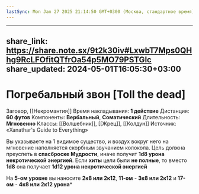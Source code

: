 ```yaml
---
lastSync: Mon Jan 27 2025 21:14:50 GMT+0300 (Москва, стандартное время)
---
```

---
share_link: https://share.note.sx/9t2k30iv#LxwbT7Mps0QHhg9RcLFOfitQTfrOa54p5MO79PSTGlc
share_updated: 2024-05-01T16:05:30+03:00
---
# Погребальный звон [Toll the dead]
Заговор, [[Некромантия]]
Время накладывания: **1 действие**
Дистанция: **60 футов**
Компоненты: **Вербальный**, **Соматический**
Длительность: **Мгновенно**
Классы: [[Волшебник]], [[Жрец]], [[Колдун]]
Источник: «Xanathar's Guide to Everything»

Вы указываете на 1 видимое существо, и воздух вокруг него на мгновение наполняется скорбным звучанием колокола. Цель должна преуспеть в **спасброске Мудрости**, иначе получит **1d8 урона некротической энергией**. Если **хиты** цели были **не полные**, то вместо **1d8** она получает **1d12 урона некротической энергией**
  
На **5-ом уровне** вы наносите **2к8 или 2к12**, **11-ом** - **3к8 или 2к12** и **17-ом** - **4к8 или 2к12 урона***